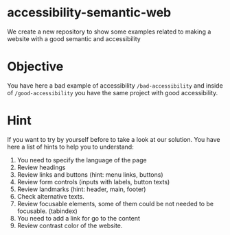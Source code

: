 # accessibility-semantic-web
We create a new repository to show some examples related to making a website with a good semantic and accessibility

# Objective
You have here a bad example of accessibility ```/bad-accessibility``` and inside of ```/good-accessibility``` you have the same project with good accessibility.

# Hint

If you want to try by yourself before to take a look at our solution.
You have here a list of hints to help you to understand:

1. You need to specify the language of the page
2. Review headings
3. Review links and buttons (hint: menu links, buttons)
4. Review form controls (inputs with labels, button texts)
5. Review landmarks (hint: header, main, footer)
6. Check alternative texts.
7. Review focusable elements, some of them could be not needed to be focusable. (tabindex)
8. You need to add a link for go to the content
9. Review contrast color of the website.
